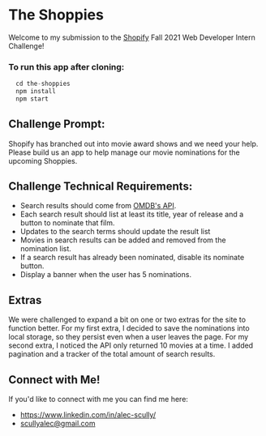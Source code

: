 # The Shoppies

Welcome to my submission to the [Shopify](https://www.shopify.com/) Fall 2021 Web Developer Intern Challenge!

### To run this app after cloning:
```javascript
  cd the-shoppies
  npm install
  npm start
```

## Challenge Prompt: 
Shopify has branched out into movie award shows and we need your help. Please build us an app to help manage our movie nominations for the upcoming Shoppies.

## Challenge Technical Requirements:
* Search results should come from [OMDB's API](http://www.omdbapi.com/).
* Each search result should list at least its title, year of release and a button to nominate that film.
* Updates to the search terms should update the result list
* Movies in search results can be added and removed from the nomination list.
* If a search result has already been nominated, disable its nominate button.
* Display a banner when the user has 5 nominations.

## Extras
We were challenged to expand a bit on one or two extras for the site to function better.
For my first extra, I decided to save the nominations into local storage, so they persist even when a user leaves the page.
For my second extra, I noticed the API only returned 10 movies at a time. I added pagination and a tracker of the total amount of search results.

## Connect with Me!
If you'd like to connect with me you can find me here:
* https://www.linkedin.com/in/alec-scully/
* scullyalec@gmail.com
